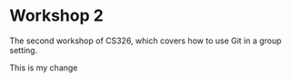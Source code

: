 # Workshop 2

The second workshop of CS326, which covers how to use Git in a group setting.

This is my change
